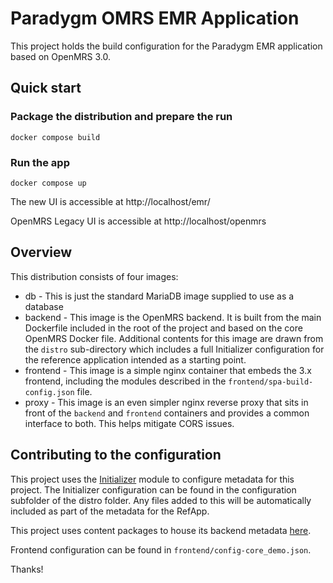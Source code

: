 # Paradygm OMRS EMR Application

This project holds the build configuration for the Paradygm EMR application based on OpenMRS 3.0.

## Quick start

### Package the distribution and prepare the run

```
docker compose build
```

### Run the app

```
docker compose up
```

The new UI is accessible at http://localhost/emr/

OpenMRS Legacy UI is accessible at http://localhost/openmrs

## Overview

This distribution consists of four images:

* db - This is just the standard MariaDB image supplied to use as a database
* backend - This image is the OpenMRS backend. It is built from the main Dockerfile included in the root of the project and
  based on the core OpenMRS Docker file. Additional contents for this image are drawn from the `distro` sub-directory which
  includes a full Initializer configuration for the reference application intended as a starting point.
* frontend - This image is a simple nginx container that embeds the 3.x frontend, including the modules described in  the
  `frontend/spa-build-config.json` file.
* proxy - This image is an even simpler nginx reverse proxy that sits in front of the `backend` and `frontend` containers
  and provides a common interface to both. This helps mitigate CORS issues.

## Contributing to the configuration

This project uses the [Initializer](https://github.com/mekomsolutions/openmrs-module-initializer) module
to configure metadata for this project. The Initializer configuration can be found in the configuration
subfolder of the distro folder. Any files added to this will be automatically included as part of the
metadata for the RefApp.

This project uses content packages to house its backend metadata [here](https://github.com/Paradgym/openmrs-content-paradygm).


Frontend configuration can be found in `frontend/config-core_demo.json`.

Thanks!
